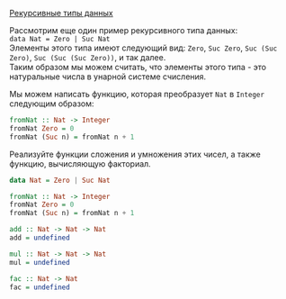 [Рекурсивные типы данных](https://stepik.org/lesson/7009/step/4)

Рассмотрим еще один пример рекурсивного типа данных:  
`data Nat = Zero | Suc Nat`  
Элементы этого типа имеют следующий вид: `Zero`, `Suc Zero`, `Suc (Suc Zero)`, `Suc (Suc (Suc Zero))`, и так далее.  
Таким образом мы можем считать, что элементы этого типа - это натуральные числа в унарной системе счисления.  
  
Мы можем написать функцию, которая преобразует `Nat` в `Integer` следующим образом:  

```haskell
fromNat :: Nat -> Integer
fromNat Zero = 0
fromNat (Suc n) = fromNat n + 1
```  
  
Реализуйте функции сложения и умножения этих чисел, а также функцию, вычисляющую факториал.  
  
```haskell
data Nat = Zero | Suc Nat

fromNat :: Nat -> Integer
fromNat Zero = 0
fromNat (Suc n) = fromNat n + 1

add :: Nat -> Nat -> Nat
add = undefined

mul :: Nat -> Nat -> Nat
mul = undefined

fac :: Nat -> Nat
fac = undefined
```  